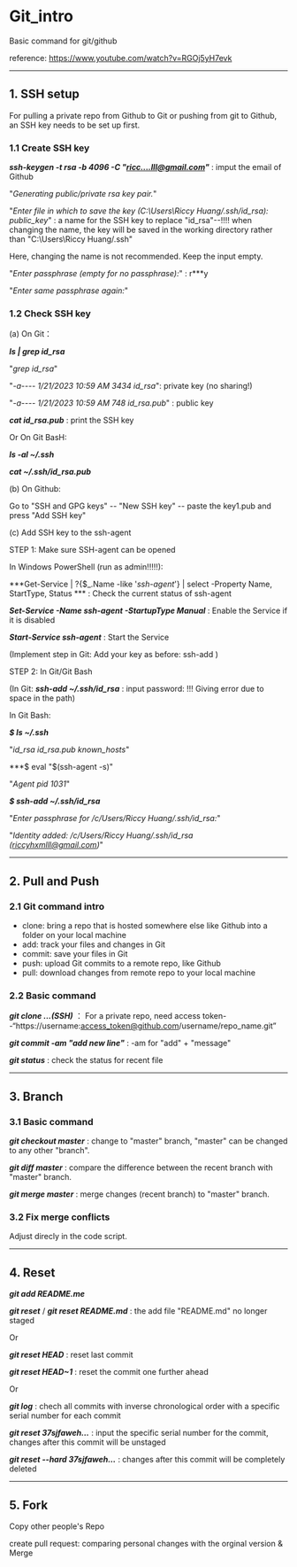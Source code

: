 # Git_intro
Basic command for git/github

reference: https://www.youtube.com/watch?v=RGOj5yH7evk 

------------------------------------------------------------------------------
## 1. SSH setup 
For pulling a private repo from Github to Git or pushing from git to Github, an SSH key needs to be set up first.

### 1.1 Create SSH key
***ssh-keygen -t rsa -b 4096 -C "ricc....lll@gmail.com"*** : imput the email of Github

"*Generating public/private rsa key pair.*"

"*Enter file in which to save the key (C:\Users\Riccy Huang/.ssh/id_rsa): public_key*" : a name for the SSH key to replace "id_rsa"--!!!! when changing the name, the key will be saved in the working directory rather than "C:\Users\Riccy Huang/.ssh"

Here, changing the name is not recommended. Keep the input empty.

"*Enter passphrase (empty for no passphrase):*" : r***y

"*Enter same passphrase again:*"

### 1.2 Check SSH key

(a) On Git：

***ls | grep id_rsa***

"*grep id_rsa*"

"*-a----         1/21/2023  10:59 AM           3434 id_rsa*": private key (no sharing!)

"*-a----         1/21/2023  10:59 AM            748 id_rsa.pub*" : public key

***cat id_rsa.pub*** : print the SSH key

Or On Git BasH:

***ls -al ~/.ssh***

***cat ~/.ssh/id_rsa.pub***


(b) On Github: 

Go to "SSH and GPG keys" -- "New SSH key" -- paste the key1.pub and press "Add SSH key"

(c) Add SSH key to the ssh-agent

STEP 1: Make sure SSH-agent can be opened

In Windows PowerShell (run as admin!!!!!):

***Get-Service | ?{$_.Name -like '*ssh-agent*'} | select -Property Name, StartType, Status *** : Check the current status of ssh-agent

***Set-Service -Name ssh-agent -StartupType Manual*** : Enable the Service if it is disabled

***Start-Service ssh-agent*** : Start the Service

(Implement step in Git: Add your key as before: ssh-add <path to the key>)

STEP 2: In Git/Git Bash

(In Git: ***ssh-add ~/.ssh/id_rsa*** : input password: !!! Giving error due to space in the path)

In Git Bash:

***$ ls ~/.ssh***

"*id_rsa  id_rsa.pub  known_hosts*"

***$ eval "$(ssh-agent -s)"

"*Agent pid 1031*"

***$ ssh-add ~/.ssh/id_rsa***

"*Enter passphrase for /c/Users/Riccy Huang/.ssh/id_rsa:*"

"*Identity added: /c/Users/Riccy Huang/.ssh/id_rsa (riccyhxmlll@gmail.com)*"



-------------------------------------------------------------------------------------------

## 2. Pull and Push

### 2.1 Git command intro
- clone: bring a repo that is hosted somewhere else like Github into a folder on your local machine
- add: track your files and changes in Git
- commit: save your files in Git
- push: upload Git commits to a remote repo, like Github
- pull: download changes from remote repo to your local machine


### 2.2 Basic command
  
***git clone ...(SSH)*** ： For a private repo, need access token--“https://username:access_token@github.com/username/repo_name.git”
  
***git commit -am "add new line"*** : -am for "add" + "message"

***git status*** : check the status for recent file


-------------------------------------------------------

## 3. Branch

### 3.1 Basic command

***git checkout master*** : change to "master" branch, "master" can be changed to any other "branch". 

***git diff master*** : compare the difference between the recent branch with "master" branch.

***git merge master*** : merge changes (recent branch) to "master" branch.


### 3.2 Fix merge conflicts
Adjust direcly in the code script. 



-------------------------------------------------------

## 4. Reset


***git add README.me***

***git reset*** / ***git reset README.md*** : the add file "README.md" no longer staged

Or

***git reset HEAD*** : reset last commit

***git reset HEAD~1*** : reset the commit one further ahead

Or

***git log*** : chech all commits with inverse chronological order with a specific serial number for each commit

***git reset 37sjfaweh...*** : input the specific serial number for the commit, changes after this commit will be unstaged

***git reset --hard 37sjfaweh...*** : changes after this commit will be completely deleted



-------------------------------------------------------

## 5. Fork
Copy other people's Repo

create pull request: comparing personal changes with the orginal version & Merge




